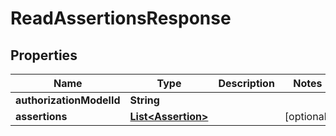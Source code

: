 

# ReadAssertionsResponse


## Properties

| Name | Type | Description | Notes |
|------------ | ------------- | ------------- | -------------|
|**authorizationModelId** | **String** |  |  |
|**assertions** | [**List&lt;Assertion&gt;**](Assertion.md) |  |  [optional] |



